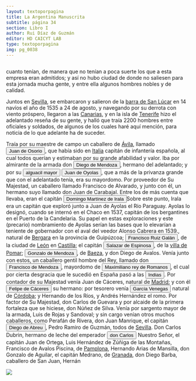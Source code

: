 ```yaml
---
layout: textoporpagina
title: La Argentina Manuscrita
subtitle: página 34
section: Libro I
author: Rui Díaz de Guzmán
editor: HD CAICYT LAB
type: textoporpagina
img: pg_0038
---
```


<div class="row">
    <div class="column">
<p>cuanto tenían, de manera que no tenían a poca suerte los que a esta empresa eran admitidos; y así no hubo ciudad de donde no saliesen para esta jornada mucha gente, y entre ella algunos hombres nobles y de calidad.</p> 

<p>Juntos en <a href="https://recogito.pelagios.org/document/wzqxhk0h3vpikm/part/1/edit#972cb258-99c0-459c-894c-4ed576ce0ffd" target="_blank">Sevilla</a>, se embarcaron y salieron de la <a href="https://recogito.pelagios.org/document/wzqxhk0h3vpikm/part/1/edit#9b1299e7-135a-4bb6-bd63-118ff936d088" target="_blank">barra de San Lúcar</a> en 14 navíos el año de 1535 a 24 de agosto, y navegando por su derrota con viento próspero, llegaron a las <a href="https://recogito.pelagios.org/document/wzqxhk0h3vpikm/part/1/edit#9e7d92a2-3906-431a-b7c9-eb9266cfddac" target="_blank">Canarias</a>, y en la isla de <a href="https://recogito.pelagios.org/document/wzqxhk0h3vpikm/part/1/edit#129ce37f-9154-4aa5-a6bc-03a0a1434528" target="_blank">Tenerife</a> hizo el adelantado reseña de su gente, y halló que traía 2200 hombres entre oficiales y soldados, de algunos de los cuales haré aquí mención, para noticia de lo que adelante ha de suceder.</p>

<p>Traía por su maestre de campo un caballero de <a href="https://recogito.pelagios.org/document/wzqxhk0h3vpikm/part/1/edit#1465cfec-6adc-4580-8cf8-e1674b77504a" target="_blank">Ávila</a>, llamado <button class="balloon" data-balloon-pos="up" data-balloon-length="large" data-balloon="Juan de Osorio (1511-1536), capitán de la expedición de Pedro de Mendoza. Cuando la armada llegó a la región de Río de Janeiro, fue acusado de intentar un motín contra el adelantado y ejecutado por su orden en el acto junto a otros supuestos conjurados. Esto repercutió muy negativamente entre gran parte de los hombres de la armada, quienes consideraban a Osorio un hombre valiente y respetable. Las extrañas circuntancias de su acusación y muerte fueron consideradas luego como un presagio (cuando no la causa directa) de las dificutades de la conquista en el Río de la Plata. De ello se hicieron eco Gonzalo de Oviedo en su Historia General y Natural de las Indias (Libro XXIII, Capítulo VIII) y Martín del Barco Centenera en su Argentina.">Juan de Osorio</button>, que había sido en <a href="https://recogito.pelagios.org/document/wzqxhk0h3vpikm/part/1/edit#1fd4b447-09b2-4ae8-80e6-322dda566d6b" target="_blank">Italia</a> capitán de infantería española, al cual todos querían y estimaban por su grande afabilidad y valor. Iba por almirante de la armada don <button class="balloon" data-balloon-pos="up" data-balloon-length="large" data-balloon="Diego de Mendoza, hermano de Pedro. Murió en un enfrentamiento con nativos cerca de Buenos Aires, el día de Corpus Christi de 1536.">Diego de Mendoza</button>, hermano del adelantado; y por su <button class="balloon" data-balloon-pos="up" data-balloon-length="large" data-balloon="En este caso, Juan de Ayolas.">alguacil mayor</button> <button class="balloon" data-balloon-pos="up" data-balloon-length="large" data-balloon="Refiere a Juan de Ayolas (Briviesca de la Bureba, Corona de Castilla, 1493 o ¿ca. 1510? – Candelaria del Chaco Boreal, gobernación del Río de la Plata y del Paraguay, 1538) era un explorador español que fuera vecino fundador de la primera Buenos Aires, acompañando al adelantado Pedro de Mendoza, y que nominalmente fuera nombrado como teniente de gobernador general de Asunción en 1537, para convertirse al poco tiempo y en forma igualmente nominal en gobernador del Río de la Plata y del Paraguay pero nunca ejercería como tal por estar en plena exploración.">Juan de Oyolas</button>, que a más de la privanza grande que con el adelantado tenía, era su mayordomo. Por proveedor de Su Majestad, un caballero llamado Francisco de Alvarado, y junto con él, un hermano suyo llamado don Juan de Carabajal. Entre los de más cuenta que llevaba, eran el capitán <button class="balloon" data-balloon-pos="up" data-balloon-length="large" data-balloon="Domingo Martínez de Irala (Vergara de la Hermandad de Guipúzcoa, Corona de Castilla, 1509 - Asunción del Paraguay, Virreinato del Perú, 3 de octubre de 1556) fue un conquistador, explorador y colonizador español que como lugarteniente de Juan de Ayolas quien lo nombrara interinamente hasta que regresara como teniente de gobernador de La Candelaria en 1537, luego lo sería de hecho, y posteriormente elegido por el pueblo según real cédula, como teniente de gobernador general de Asunción.Ocupó tres veces el cargo de gobernador interino del Río de la Plata y del Paraguay, en los períodos de 1539 a 1542, de 1544 hasta 1548 y por último desde 1549. El emperador Carlos V lo nombraría definitivamente como titular en el cargo gubernamental en el año 1555, que lo ostentaría hasta su fallecimiento.En 1543 fundó en el Chaco Boreal el Puerto de los Reyes, a orillas del río Paraguay y del pantano de los Jarayes, sobre las costas de la laguna La Gaiba.">Domingo Martínez de Irala</button><note target="recogito-b193802f-4bcf-4846-9a14-2f21c31493f6" resp="mjgandini">Sobre este punto, Irala era un capitán que exploró junto a Juan de Ayolas el Río Paraguay. Ayolas lo designó, cuando se internó en el Chaco en 1537, capitán de los bergantines en el Puerto de la Candelaria. Su papel en estas exploraciones y este (precario) nombramiento de Ayolas serían las bases que lo elevarían a teniente de gobernador con el aval del veedor Alonso Cabrera en 1539.</note>, natural de <a href="https://recogito.pelagios.org/document/wzqxhk0h3vpikm/part/1/edit#42365c32-61e3-43b5-bfda-d230ee6455bf" target="_blank">Bergara</a> en la provincia de Guipúzcoa; <button class="balloon" data-balloon-pos="up" data-balloon-length="large" data-balloon="Francisco Ruiz Galán, capitán de la armada de Pedro de Mendoza y uno de sus más cercanos colaboradores. Fue nombrado por el adelantado como gobernador del puerto de Buenos Aires. Galán fue así una importatante figura política de la región rioplatense, al punto de disputarle a Domingo de Irala la dirección de la provincia entre 1537 y 1539. Tras ello se pierden sus huellas documentales, por lo que se lo presume muerto antes de 1542.">Francisco Ruiz Galán</button>, de la ciudad de <a href="https://recogito.pelagios.org/document/wzqxhk0h3vpikm/part/1/edit#678bb0f8-c2dc-44a9-b8c9-7e24c530bc3b" target="_blank">León</a> en <a href="https://recogito.pelagios.org/document/wzqxhk0h3vpikm/part/1/edit#afbfcb21-dece-4c74-9314-a9782e3f3725" target="_blank">Castilla</a>; el capitán <button class="balloon" data-balloon-pos="up" data-balloon-length="large" data-balloon="Juan de Salazar y Espinoza (1508-1560) fue una de las figuras políticas más importantes de la temprana colonización del Río de la Plata. Fue un capitán de Pedro de Mendoza a quien el Adelantado le encargó la importante   misión de seguir la huella de Juan de Ayolas río arriba. En 1537 fundó un fuerte en la confluencia de los ríos Paraguay y Pilcomayo, con el acuerdo de los guaraníes carios de la región. De hecho, Salazar fue uno de los primeros capitanes en emparentase con los caciques carios y se constituyó en uno de los negociadores españoles más eficaces y respectados entre ellos. Juan de Salazar aceptó a Domingo de Irala como teniente de gobernador en 1539, aunque después pareció alinearse más bien con el adelantado Álvar Núñez Cabeza de Vaca. De hecho, fue nombrado por este último como su teniente de gobernador una vez encarcelado por la facción de Domingo de Irala. Esto le valió se expulsado de la provincia con Cabeza de Vaca en 1545. En 1550 volvió a embarcarse hacia el Río de la Plata con el cargo de regidor en la armada de Juan de Sanabria. Recién llegaría a Asunción en 1555, donde fue reconocido como Regidor y Tesorero después de reconocer a Irala como gobernador, de acuerdo al nombramiento regio que había recibido.">Salazar de Espinosa</button>, de la <a href="https://recogito.pelagios.org/document/wzqxhk0h3vpikm/part/1/edit#c5397d01-f44b-44d1-a00f-bcf67af8d646" target="_blank">villa de Pomar</a>; <button class="balloon" data-balloon-pos="up" data-balloon-length="large" data-balloon="Gonzalo de Mendoza (m. 1558) fue un destacado capitán de la armada de Pedro de Mendoza y luego de la conqusita del Río de la Plata y Paraguay. Realizó varios viajes desde le puerto de Buenos Aires a la costa de Brasil con la intención de obtener bastimentos y trajo consigo varios náufragos y lenguas instalados en el Brasil. Ya en el Paraguay, fue uno de los primeros capitanes españoles en emparentarse con los caciques carios de las cercanías de Asunción. Ocupó importantes cargos políticos y militares bajo los gobiernos de Domingo de Irala y Álvar Núñez Cabeza de Vaca, actuando como teniente de gobernador y como gobernador interino. Bibliografía: Lafuente Machain, Ricardo, Conquistadores del Río de la Plata, Buenos Aires, Amorrurtu, 1937.">Gonzalo de Mendoza</button>, de <a href="https://recogito.pelagios.org/document/wzqxhk0h3vpikm/part/1/edit#98fd3054-6ab6-4943-8165-d7ab291845d3" target="_blank">Baeza</a>, y don Diego de Avalos. Venía junto con estos, un caballero gentil hombre del Rey, llamado don <button class="balloon" data-balloon-pos="up" data-balloon-length="large" data-balloon="Don Francisco de Mendoza (n. 1515-1547), capitán de la caballería. Sus actuaciones incluyen haber mediado entre Domingo de Irala y Ruiz Galán en 1537 y 1539, participado en la represión del levantamiento de cacique guarambarense Aracaré y ser parte de la facción de Domingo de Irala contra la de Cabeza de Vaca en 1545. De hecho, sirvió como teniente de gobernador bajo su administración cuando Irala condujo una entrada al Chaco en 1547. En esta circunstancia, los partidarios de Cabeza de Vaca recusaron su nombramiento y tras haber instaurado a Diego de Abreu como gobernador, ejecutaron a Mendoza.">Francisco de Mendoza</button>, mayordomo de <button class="balloon" data-balloon-pos="up" data-balloon-length="large" data-balloon="Maximiliano I de Habsburgo (1459-1519), Archiduque de Austria, rey de Romanos y emperador electo del Sacro Imperio Romano Germánico (1508-1519).">Maximiliano rey de Romanos</button>, el cual por cierta desgracia que le sucedió en España pasó a las <button class="balloon" data-balloon-pos="up" data-balloon-length="large" data-balloon="Las Indias Occidentales, una forma muy extendida de denominar a América en todo el período colonial.">Indias</button>. Por contador de su Majestad venía Juan de Cáceres, natural de <a href="https://recogito.pelagios.org/document/wzqxhk0h3vpikm/part/1/edit#fa4bd892-39c7-49d9-a636-0feb8abd04ca" target="_blank">Madrid</a>; y con él <button class="balloon" data-balloon-pos="up" data-balloon-length="large" data-balloon="Felipe de Cáceres cumplió funciones como contador y tesorero en la armada de Pedro de Mendoza y luego, en la conquista del Río de la Plata. Uno de los líderes de la facción contraria Cabeza de Vaca, estuvo implicado en todas las maniobras que condujeron a su destitución, prisión y destierro.">Felipe de Cáceres</button> su hermano: por tesorero venía <button class="balloon" data-balloon-pos="up" data-balloon-length="large" data-balloon="Garci Venegas (c. 1541-) Expedicionario con Pedro de Mendoza, capitán del puerto de Buena Esperanza y luego prestó varios servicios en Asunción bajo las órdenes de Domingo de Irala, de quien recibió el cargo de Regidor de su Cabildo. Este le encargó que saliera al encuentro de las balsas que Cabeza de Vaca había enviado por el Paraná cuando realizó su entrada en la región. Cabeza de Vaca lo encarceló por ejercer el cargo de tesorero sin nombramiento real en 1543. Participó activamente en el derrocamiento del segundo adelantado y lo acompañó a España para seguir los procesos en su contra. Murió allí poco después.">García Venegas</button> natural de <a href="https://recogito.pelagios.org/document/wzqxhk0h3vpikm/part/1/edit#4766e6af-b820-437a-89da-3ee4b7bde3d0" target="_blank">Córdoba</a>; y Hernando de los Ríos, y Andrés Hernández el romo. Por factor de Su Majestad, don Carlos de Guevara y por alcaide de la primera fortaleza que se hiciese, don Núñez de Silva. Venía por sargento mayor de la armada, Luis de Rojas y Sandoval; y sin cargo venían otros muchos caballeros, como Perafán de Rivera, don Juan Manrique, el capitán <button class="balloon" data-balloon-pos="up" data-balloon-length="large" data-balloon="Diego de Abreu (m. 1549). Expedicionario que entró al Río de la Plata con Pedro de Mendoza. Durante los conflictos entre las facciones de Cabeza de Vaca y Domingo de Irala tomó partida por la del gobernador, al punto que en 1547, fue nombrado él mismo gobernador interino por los vecinos leales al segundo adelantado aprovechando la partida de Domingo de Irala de la ciudad de Asunción. Finalmente este se impondría y Abreu fue ajusticiado en 1549.">Diego de Abreu</button>, Pedro Ramiro de Guzmán, todos de <a href="https://recogito.pelagios.org/document/wzqxhk0h3vpikm/part/1/edit#22600c9b-6d82-4bb5-ae23-1ee7da5c71ec" target="_blank">Sevilla</a>. Don Carlos Dubrin, hermano de leche del emperador <button class="balloon" data-balloon-pos="up" data-balloon-length="large" data-balloon="Carlos I de España, V de Alemania (1500-1558) fue rey de España entre 1516 y 1558 y Emperador de Alemancia entre 1520-1558. Heredó y consolidó un amplio conjunto territorial dinástico que incluía territorios en España, Italia, los Países Bajos y Alemania.">don Carlos</button> Nuestro Señor, el capitán Juan de Ortega, Luis Hernández de Zúñiga de las Montañas, Francisco de Avalos Piscina, de <a href="https://recogito.pelagios.org/document/wzqxhk0h3vpikm/part/1/edit#5e004611-3f41-4738-b7c8-a1f2d97f2de9" target="_blank">Pamplona</a>, Hernando Arias de Mansilla, don Gonzalo de Aguilar, el capitán Medrano, de <a href="https://recogito.pelagios.org/document/wzqxhk0h3vpikm/part/1/edit#f6723a94-cb3b-4e18-94a9-3d1b09d778d3" target="_blank">Granada</a>, don Diego Barba, caballero de San Juan, Hernán </p>    </div>

<div class="column">
<a href="{{site.baseurl}}/assets/img/argentina_manuscrita/{{page.img}}.jpg"><img src="{{site.baseurl}}/assets/img/argentina_manuscrita/{{page.img}}.jpg"></a>
</div>
</div>